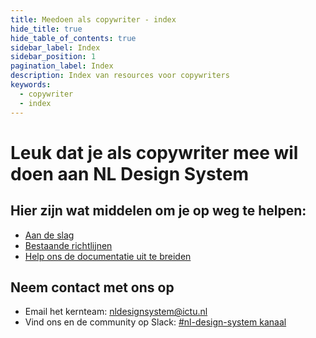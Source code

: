 ```yaml
---
title: Meedoen als copywriter - index
hide_title: true
hide_table_of_contents: true
sidebar_label: Index
sidebar_position: 1
pagination_label: Index
description: Index van resources voor copywriters
keywords:
  - copywriter
  - index
---
```


# Leuk dat je als copywriter mee wil doen aan NL Design System

## Hier zijn wat middelen om je op weg te helpen:

- [Aan de slag](02-aan-de-slag.md)
- [Bestaande richtlijnen](03-richtlijnen/tekst-en-taalgebruik.md)
- [Help ons de documentatie uit te breiden](04-bijdrage-leveren.md)

## Neem contact met ons op

<!-- KLOPT DIT E-MAIL ADRESS? -->

- Email het kernteam: [nldesignsystem@ictu.nl](mailto:nldesignsystem@ictu.nl)
- Vind ons en de community op Slack: [#nl-design-system kanaal](https://praatmee.codefor.nl)
